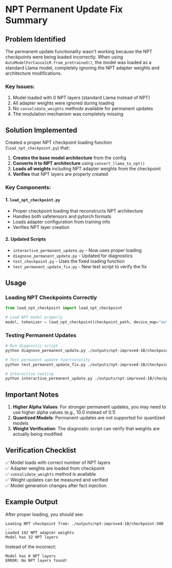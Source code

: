 # NPT Permanent Update Fix Summary

## Problem Identified

The permanent update functionality wasn't working because the NPT checkpoints were being loaded incorrectly. When using `AutoModelForCausalLM.from_pretrained()`, the model was loaded as a standard Llama model, completely ignoring the NPT adapter weights and architecture modifications.

### Key Issues:
1. Model loaded with 0 NPT layers (standard Llama instead of NPT)
2. All adapter weights were ignored during loading
3. No `consolidate_weights` methods available for permanent updates
4. The modulation mechanism was completely missing

## Solution Implemented

Created a proper NPT checkpoint loading function (`load_npt_checkpoint.py`) that:

1. **Creates the base model architecture** from the config
2. **Converts it to NPT architecture** using `convert_llama_to_npt()`
3. **Loads all weights** including NPT adapter weights from the checkpoint
4. **Verifies** that NPT layers are properly created

### Key Components:

#### 1. `load_npt_checkpoint.py`
- Proper checkpoint loading that reconstructs NPT architecture
- Handles both safetensors and pytorch formats
- Loads adapter configuration from training info
- Verifies NPT layer creation

#### 2. Updated Scripts
- `interactive_permanent_update.py` - Now uses proper loading
- `diagnose_permanent_update.py` - Updated for diagnostics
- `test_checkpoint.py` - Uses the fixed loading function
- `test_permanent_update_fix.py` - New test script to verify the fix

## Usage

### Loading NPT Checkpoints Correctly

```python
from load_npt_checkpoint import load_npt_checkpoint

# Load NPT model properly
model, tokenizer = load_npt_checkpoint(checkpoint_path, device_map="auto")
```

### Testing Permanent Updates

```bash
# Run diagnostic script
python diagnose_permanent_update.py ./outputs/npt-improved-1B/checkpoint-500

# Test permanent update functionality
python test_permanent_update_fix.py ./outputs/npt-improved-1B/checkpoint-500

# Interactive testing
python interactive_permanent_update.py ./outputs/npt-improved-1B/checkpoint-500
```

## Important Notes

1. **Higher Alpha Values**: For stronger permanent updates, you may need to use higher alpha values (e.g., 10.0 instead of 0.1)
2. **Quantized Models**: Permanent updates are not supported for quantized models
3. **Weight Verification**: The diagnostic script can verify that weights are actually being modified

## Verification Checklist

✅ Model loads with correct number of NPT layers  
✅ Adapter weights are loaded from checkpoint  
✅ `consolidate_weights` method is available  
✅ Weight updates can be measured and verified  
✅ Model generation changes after fact injection  

## Example Output

After proper loading, you should see:
```
Loading NPT checkpoint from: ./outputs/npt-improved-1B/checkpoint-500
...
Loaded 192 NPT adapter weights
Model has 32 NPT layers
```

Instead of the incorrect:
```
Model has 0 NPT layers
ERROR: No NPT layers found!
```
